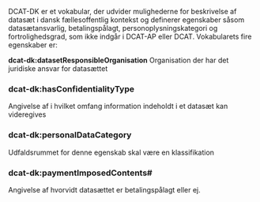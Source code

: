 
DCAT-DK er et vokabular, der udvider mulighederne for beskrivelse af datasæt i dansk fællesoffentlig kontekst og definerer egenskaber såsom datasætansvarlig, betalingspålagt, personoplysningskategori og fortrolighedsgrad, som ikke indgår i DCAT-AP eller DCAT.
Vokabularets fire egenskaber er:

**dcat-dk:datasetResponsibleOrganisation**
   Organisation der har det juridiske ansvar for datasættet

### dcat-dk:hasConfidentialityType
   Angivelse af i hvilket omfang information indeholdt i et datasæt kan videregives

### dcat-dk:personalDataCategory
   Udfaldsrummet for denne egenskab skal være en klassifikation

### dcat-dk:paymentImposedContents#
   Angivelse af hvorvidt datasættet er betalingspålagt eller ej. 
